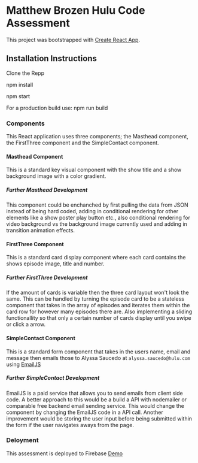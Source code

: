 # Matthew Brozen Hulu Code Assessment

This project was bootstrapped with [Create React App](https://github.com/facebook/create-react-app).

## Installation Instructions

Clone the Repp

npm install

npm start

For a production build use: npm run build

### Components

This React application uses three components; the Masthead component, the FirstThree component and the SimpleContact component. 

#### Masthead Component

This is a standard key visual component with the show title and a show background image with a color gradient. 

##### Further Masthead Development

This component could be enchanched by first pulling the data from JSON instead of being hard coded, adding in conditional rendering for other elements like a show poster play button etc., also conditional rendering for video background vs the background image currently used and adding in transition animation effects. 

#### FirstThree Component

This is a standard card display component where each card contains the shows episode image, title and number.

##### Further FirstThree Development

If the amount of cards is variable then the three card layout won't look the same. This can be handled by turning the episode card to be a stateless component that takes in the array of episodes and iterates them within the card row for however many episodes there are. Also implementing a sliding functionallity so that only a certain number of cards display until you swipe or click a arrow. 

#### SimpleContact Component

This is a standard form component that takes in the users name, email and message then emails those to Alyssa Saucedo at `alyssa.saucedo@hulu.com` using [EmailJS](https://www.emailjs.com/)

##### Further SimpleContact Development

EmailJS is a paid service that allows you to send emails from client side code. A better approach to this would be a build a API with nodemailer or comparable free backend email sending service. This would change the component by changing the EmailJS code in a API call. Another improvement would be storing the user input before being submitted within the form if the user navigates aways from the page. 


### Deloyment

This assessment is deployed to Firebase [Demo](https://huluassessment.firebaseapp.com)
